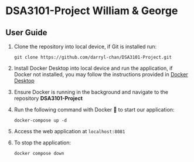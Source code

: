 # DSA3101-Project William & George

## User Guide
1. Clone the repository into local device, if Git is installed run:
   ```
   git clone https://github.com/darryl-chan/DSA3101-Project.git
   ```
2. Install Docker Desktop into local device and run the application, if Docker not installed, you may follow the instructions provided in [Docker Desktop](https://www.docker.com/get-started/)
   
3. Ensure Docker is running in the background and navigate to the repository **DSA3101-Project**
  
4. Run the following command with Docker :whale: to start our application:
   ```
   docker-compose up -d
   ```
5. Access the web application at `localhost:8081`

6. To stop the application:
   ```
   docker compose down
   ```
